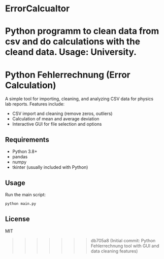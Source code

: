 # ErrorCalcualtor
Python programm to clean data from csv and do calculations with the cleand data. Usage: University.
=======
# Python Fehlerrechnung (Error Calculation)

A simple tool for importing, cleaning, and analyzing CSV data for physics lab reports. Features include:
- CSV import and cleaning (remove zeros, outliers)
- Calculation of mean and average deviation
- Interactive GUI for file selection and options

## Requirements
- Python 3.8+
- pandas
- numpy
- tkinter (usually included with Python)

## Usage
Run the main script:

```sh
python main.py
```

## License
MIT
>>>>>>> db705a8 (Initial commit: Python Fehlerrechnung tool with GUI and data cleaning features)
